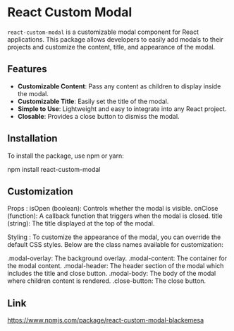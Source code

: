 # React Custom Modal

`react-custom-modal` is a customizable modal component for React applications. This package allows developers to easily add modals to their projects and customize the content, title, and appearance of the modal.

## Features

- **Customizable Content**: Pass any content as children to display inside the modal.
- **Customizable Title**: Easily set the title of the modal.
- **Simple to Use**: Lightweight and easy to integrate into any React project.
- **Closable**: Provides a close button to dismiss the modal.

## Installation

To install the package, use npm or yarn:


npm install react-custom-modal


## Customization

Props :
isOpen (boolean): Controls whether the modal is visible.
onClose (function): A callback function that triggers when the modal is closed.
title (string): The title displayed at the top of the modal.

Styling :
To customize the appearance of the modal, you can override the default CSS styles. Below are the class names available for customization:

.modal-overlay: The background overlay.
.modal-content: The container for the modal content.
.modal-header: The header section of the modal which includes the title and close button.
.modal-body: The body of the modal where children content is rendered.
.close-button: The close button.


 ## Link

 https://www.npmjs.com/package/react-custom-modal-blackemesa